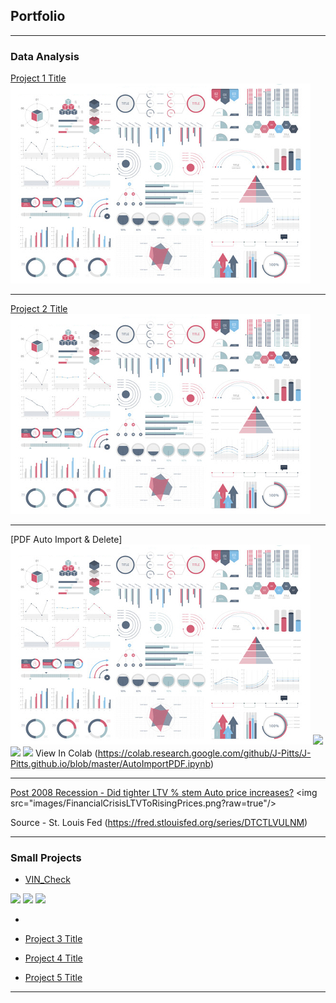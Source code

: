 ## Portfolio

---

### Data Analysis 

[Project 1 Title](/sample_page)
<img src="images/dummy_thumbnail.jpg?raw=true"/>

---
[Project 2 Title](/pdf/sample_presentation.pdf)
<img src="images/dummy_thumbnail.jpg?raw=true"/>

---
[PDF Auto Import & Delete]
<img src="images/dummy_thumbnail.jpg?raw=true"/>
[![](https://img.shields.io/badge/Python-white?logo=Python)](#) [![](https://img.shields.io/badge/pdfminer-white?logo=Python)](#) [![](https://img.shields.io/badge/Selenium-white?logo=Selenium)](#) 
View In Colab (https://colab.research.google.com/github/J-Pitts/J-Pitts.github.io/blob/master/AutoImportPDF.ipynb)

---
[Post 2008 Recession - Did tighter LTV % stem Auto price increases?]([http://example.com/](https://fred.stlouisfed.org/series/DTCTLVULNM))
<img src="images/FinancialCrisisLTVToRisingPrices.png?raw=true"/>

Source - St. Louis Fed (https://fred.stlouisfed.org/series/DTCTLVULNM)

---

### Small Projects

- [VIN_Check](https://colab.research.google.com/github/J-Pitts/J-Pitts.github.io/blob/master/VIN_Check.ipynb)

[![](https://img.shields.io/badge/Python-white?logo=Python)](#) [![](https://img.shields.io/badge/tkinter-white?logo=Python)](#) [![](https://img.shields.io/badge/BeautifulSoup-white?logo=Python)](#)

- 



- [Project 3 Title](http://example.com/)
- [Project 4 Title](http://example.com/)
- [Project 5 Title](http://example.com/)

---

